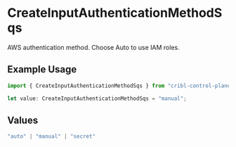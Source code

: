 # CreateInputAuthenticationMethodSqs

AWS authentication method. Choose Auto to use IAM roles.

## Example Usage

```typescript
import { CreateInputAuthenticationMethodSqs } from "cribl-control-plane/models/operations";

let value: CreateInputAuthenticationMethodSqs = "manual";
```

## Values

```typescript
"auto" | "manual" | "secret"
```